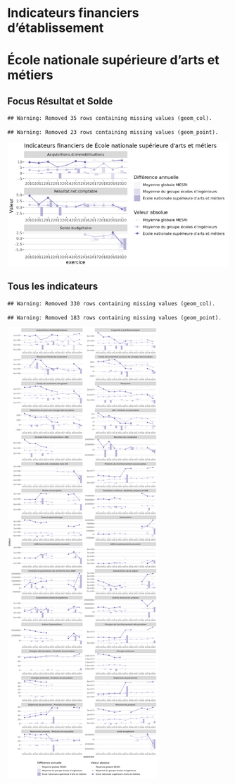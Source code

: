 Indicateurs financiers d’établissement
================

# École nationale supérieure d’arts et métiers

## Focus Résultat et Solde

    ## Warning: Removed 35 rows containing missing values (geom_col).

    ## Warning: Removed 23 rows containing missing values (geom_point).

![](école_nationale_supérieure_d_arts_et_métiers_files/figure-gfm/etab.focus-1.png)<!-- -->

## Tous les indicateurs

    ## Warning: Removed 330 rows containing missing values (geom_col).

    ## Warning: Removed 183 rows containing missing values (geom_point).

![](école_nationale_supérieure_d_arts_et_métiers_files/figure-gfm/etab-1.png)<!-- -->
